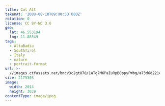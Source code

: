 ```yaml
---
title: Col Alt
takenAt: '2008-08-18T09:00:53.000Z'
rotation: 0
license: CC BY-ND 3.0
geo:
  lat: 46.553194
  lng: 11.88549
tags:
  - AltaBadia
  - SouthTirol
  - Italy
  - nature
  - portrait-format
url: >-
  //images.ctfassets.net/bncv3c2gt878/1WTg7M6PaIuRpB0ppyPWbg/a73d6d221ceffb190e2e15b48f7d36b3/col-alt_4343893556_o
size: 2175303
image:
  width: 2014
  height: 3039
contentType: image/jpeg
---
```


